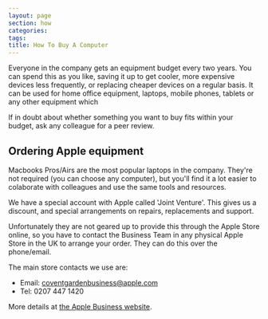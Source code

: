 ```yaml
---
layout: page
section: how
categories:
tags:
title: How To Buy A Computer
---
```


Everyone in the company gets an equipment budget every two years. You can spend this as you like, saving it up to get cooler, more expensive devices less frequently, or replacing cheaper devices on a regular basis.
It can be used for home office equipment, laptops, mobile phones, tablets or any other equipment which 

If in doubt about whether something you want to buy fits within your budget, ask any colleague for a peer review.

## Ordering Apple equipment

Macbooks Pros/Airs are the most popular laptops in the company. They're not required (you can choose any computer), but you'll find it a lot easier to colaborate with colleagues and use the same tools and resources.

We have a special account with Apple called 'Joint Venture'. This gives us a discount, and special arrangements on repairs, replacements and support.

Unfortunately they are not geared up to provide this through the Apple Store online, so you have to contact the Business Team in any physical Apple Store in the UK to arrange your order. They can do this over the phone/email.

The main store contacts we use are:

- Email: coventgardenbusiness@apple.com
- Tel: 0207 447 1420

More details at [the Apple Business website](https://www.apple.com/uk/retail/business/).
